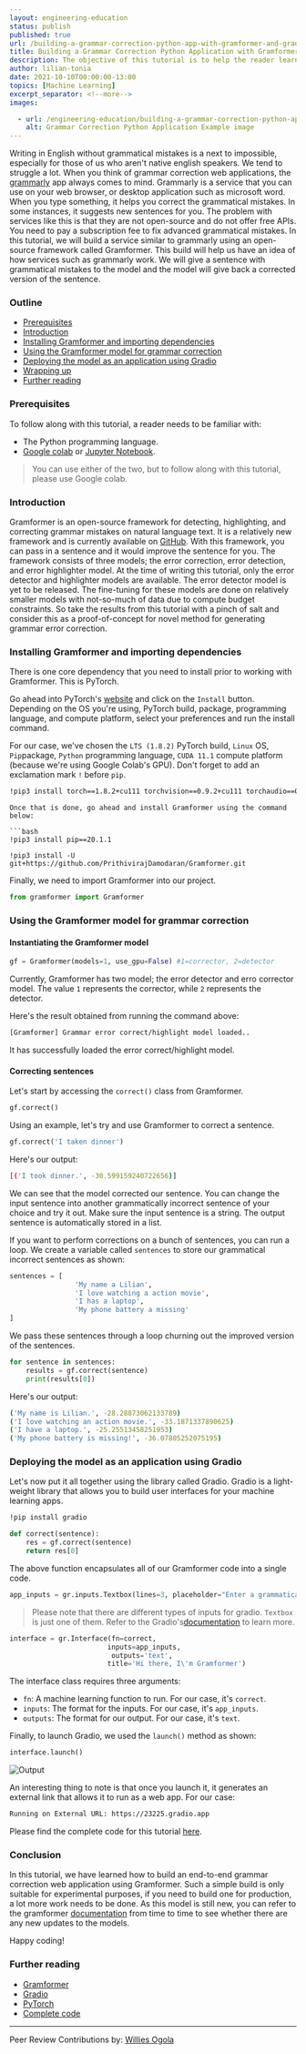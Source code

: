 ```yaml
---
layout: engineering-education
status: publish
published: true
url: /building-a-grammar-correction-python-app-with-gramformer-and-gradio/
title: Building a Grammar Correction Python Application with Gramformer and Gradio
description: The objective of this tutorial is to help the reader learn how to build a grammar correction python application using a library known as Gramformer and the gradio app.
author: lilian-tonia
date: 2021-10-10T00:00:00-13:00
topics: [Machine Learning]
excerpt_separator: <!--more-->
images:

  - url: /engineering-education/building-a-grammar-correction-python-app-with-gramformer-and-gradio/hero.png
    alt: Grammar Correction Python Application Example image
---
```


Writing in English without grammatical mistakes is a next to impossible, especially for those of us who aren't native english speakers. We tend to struggle a lot.
When you think of grammar correction web applications, the [grammarly](https://app.grammarly.com/) app always comes to mind. Grammarly is a service that you can use on your web browser, or desktop application such as microsoft word. When you type something, it helps you correct the grammatical mistakes. In some instances, it suggests new sentences for you. The problem with services like this is that they are not open-source and do not offer free APIs. You need to pay a subscription fee to fix advanced grammatical mistakes.
In this tutorial, we will build a service similar to grammarly using an open-source framework called Gramformer. This build will help us have an idea of how services such as grammarly work. We will give a sentence with grammatical mistakes to the model and the model will give back a corrected version of the sentence.

### Outline
- [Prerequisites](#prerequisites)
- [Introduction](#introduction)
- [Installing Gramformer and importing dependencies](#installing-gramformer-and-importing-dependencies)
- [Using the Gramformer model for grammar correction](#using-the-gramformer-model-for-grammar-correction)
- [Deploying the model as an application using Gradio](#deploying-the-model-as-an-application-using-gradio)
- [Wrapping up](#wrapping-up)
- [Further reading](#further-reading)

### Prerequisites
To follow along with this tutorial, a reader needs to be familiar with:
- The Python programming language.
- [Google colab](https://research.google.com/colaboratory/) or [Jupyter Notebook](https://jupyter.org/). 
> You can use either of the two, but to follow along with this tutorial, please use Google colab.

### Introduction

Gramformer is an open-source framework for detecting, highlighting, and correcting grammar mistakes on natural language text. It is a relatively new framework and is currently available on [GitHub](https://github.com/PrithivirajDamodaran/Gramformer). With this framework, you can pass in a sentence and it would improve the sentence for you. 
The framework consists of three models; the error correction, error detection, and error highlighter model. At the time of writing this tutorial, only the error detector and highlighter models are available. The error detector model is yet to be released. The fine-tuning for these models are done on relatively smaller models with not-so-much of data due to compute budget constraints. So take the results from this tutorial with a pinch of salt and consider this as a proof-of-concept for novel method for generating grammar error correction.

### Installing Gramformer and importing dependencies

There is one core dependency that you need to install prior to working with Gramformer. This is PyTorch.

Go ahead into PyTorch's [website](https://pytorch.org/) and click on the `Install` button. Depending on the OS you're using, PyTorch build, package, programming language, and compute platform, select your preferences and run the install command.  

For our case, we've chosen the `LTS (1.8.2)` PyTorch build, `Linux` OS, `Pip`package, `Python` programming language, `CUDA 11.1` compute platform (because we're using Google Colab's GPU). Don't forget to add an exclamation mark `!` before `pip`.

```bash
!pip3 install torch==1.8.2+cu111 torchvision==0.9.2+cu111 torchaudio==0.8.2 -f https://download.pytorch.org/whl/lts/1.8/torch_lts.html
```

```
Once that is done, go ahead and install Gramformer using the command below:

```bash
!pip3 install pip==20.1.1 

!pip3 install -U git+https://github.com/PrithivirajDamodaran/Gramformer.git
```
Finally, we need to import Gramformer into our project.

```python
from gramformer import Gramformer
```

### Using the Gramformer model for grammar correction

#### Instantiating the Gramformer model
```python
gf = Gramformer(models=1, use_gpu=False) #1=corrector, 2=detector
```
Currently, Gramformer has two model; the error detector and erro corrector model. The value `1` represents the corrector, while `2` represents the detector. 

Here's the result obtained from running the command above:

```bash
[Gramformer] Grammar error correct/highlight model loaded..
```
It has successfully loaded the error correct/highlight model.

#### Correcting sentences

Let's start by accessing the `correct()` class from Gramformer.

```python
gf.correct()
```
Using an example, let's try and use Gramformer to correct a sentence.

```python
gf.correct('I taken dinner')
```

Here's our output:

```bash
[('I took dinner.', -30.599159240722656)]
```
We can see that the model corrected our sentence. You can change the input sentence into another grammatically incorrect sentence of your choice and try it out. Make sure the input sentence is a string. The output sentence is automatically stored in a list.

If you want to perform corrections on a bunch of sentences, you can run a loop. We create a variable called `sentences` to store our grammatical incorrect sentences as shown:

```python
sentences = [
                'My name a Lilian',
                'I love watching a action movie',
                'I has a laptop',
                'My phone battery a missing'
]
```
We pass these sentences through a loop churning out the improved version of the sentences.

```python
for sentence in sentences:
    results = gf.correct(sentence)
    print(results[0])
```

Here's our output:

```bash
('My name is Lilian.', -28.28873062133789)
('I love watching an action movie.', -33.1871337890625)
('I have a laptop.', -25.25513458251953)
('My phone battery is missing!', -36.07805252075195)
```

### Deploying the model as an application using Gradio

Let's now put it all together using the library called Gradio. Gradio is a light-weight library that allows you to build user interfaces for your machine learning apps.

```bash
!pip install gradio
```
```python
def correct(sentence):
    res = gf.correct(sentence) 
    return res[0] 
```
The above function encapsulates all of our Gramformer code into a single code.

```python
app_inputs = gr.inputs.Textbox(lines=3, placeholder="Enter a grammatically incorrect sentence here...")
```
>Please note that there are different types of inputs for gradio. `Textbox` is just one of them. Refer to the Gradio's[documentation](https://www.gradio.app/) to learn more. 

```python
interface = gr.Interface(fn=correct, 
                        inputs=app_inputs,
                         outputs='text', 
                        title='Hi there, I\'m Gramformer')
```
The interface class requires three arguments:

- `fn`: A machine learning function to run. For our case, it's `correct`.
- `inputs`: The format for the inputs. For our case, it's `app_inputs`.
- `outputs`: The format for our output. For our case, it's `text`.

Finally, to launch Gradio, we used the `launch()` method as shown:

```python
interface.launch()
```

![Output](/engineering-education/building-a-grammar-correction-python-app-with-gramformer-and-gradio/gramformer.png)

An interesting thing to note is that once you launch it, it generates an external link that allows it to run as a web app. For our case:
```bash
Running on External URL: https://23225.gradio.app
```

Please find the complete code for this tutorial [here](https://colab.research.google.com/drive/1sTt1R69ajgYme6LNFfEw8RYSmKRkp5vq?usp=sharing).

### Conclusion
In this tutorial, we have learned how to build an end-to-end grammar correction web application using Gramformer. Such a simple build is only suitable for experimental purposes, if you need to build one for production, a lot more work needs to be done. As this model is still new, you can refer to the gramformer [documentation](https://github.com/PrithivirajDamodaran/Gramformer) from time to time to see whether there are any new updates to the models.

Happy coding!

### Further reading
- [Gramformer](https://github.com/PrithivirajDamodaran/Gramformer)
- [Gradio](https://www.gradio.app/)
- [PyTorch](https://pytorch.org/)
- [Complete code](https://colab.research.google.com/drive/1sTt1R69ajgYme6LNFfEw8RYSmKRkp5vq?usp=sharing)

---
Peer Review Contributions by: [Willies Ogola](/engineering-education/authors/willies-ogola/)
